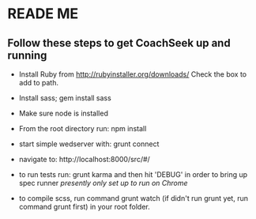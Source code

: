 READE ME
==============

Follow these steps to get CoachSeek up and running
--------------

- Install Ruby from http://rubyinstaller.org/downloads/ 
    Check the box to add to path.
- Install sass; gem install sass
- Make sure node is installed
- From the root directory run: npm install
- start simple wedserver with: grunt connect
- navigate to: http://localhost:8000/src/#/
- to run tests run: grunt karma
    and then hit 'DEBUG' in order to bring up spec runner
    *presently only set up to run on Chrome*

- to compile scss, run command grunt watch (if didn't run grunt yet, run command grunt first) in your root folder.


